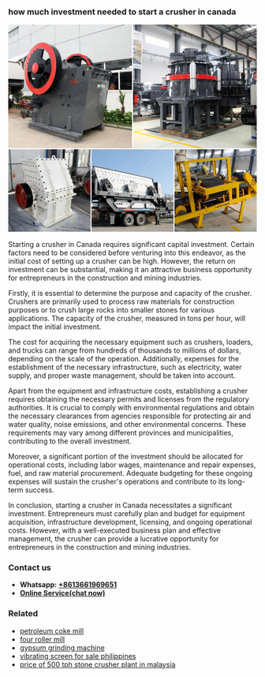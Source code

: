 <h3>how much investment needed to start a crusher in canada</h3><img src='1708309604.jpg' alt=''><p>Starting a crusher in Canada requires significant capital investment. Certain factors need to be considered before venturing into this endeavor, as the initial cost of setting up a crusher can be high. However, the return on investment can be substantial, making it an attractive business opportunity for entrepreneurs in the construction and mining industries.</p><p>Firstly, it is essential to determine the purpose and capacity of the crusher. Crushers are primarily used to process raw materials for construction purposes or to crush large rocks into smaller stones for various applications. The capacity of the crusher, measured in tons per hour, will impact the initial investment.</p><p>The cost for acquiring the necessary equipment such as crushers, loaders, and trucks can range from hundreds of thousands to millions of dollars, depending on the scale of the operation. Additionally, expenses for the establishment of the necessary infrastructure, such as electricity, water supply, and proper waste management, should be taken into account.</p><p>Apart from the equipment and infrastructure costs, establishing a crusher requires obtaining the necessary permits and licenses from the regulatory authorities. It is crucial to comply with environmental regulations and obtain the necessary clearances from agencies responsible for protecting air and water quality, noise emissions, and other environmental concerns. These requirements may vary among different provinces and municipalities, contributing to the overall investment.</p><p>Moreover, a significant portion of the investment should be allocated for operational costs, including labor wages, maintenance and repair expenses, fuel, and raw material procurement. Adequate budgeting for these ongoing expenses will sustain the crusher's operations and contribute to its long-term success.</p><p>In conclusion, starting a crusher in Canada necessitates a significant investment. Entrepreneurs must carefully plan and budget for equipment acquisition, infrastructure development, licensing, and ongoing operational costs. However, with a well-executed business plan and effective management, the crusher can provide a lucrative opportunity for entrepreneurs in the construction and mining industries.</p><h3>Contact us</h3><ul><li><strong>Whatsapp:&nbsp;<a href="https://wa.me/8613661969651">+8613661969651</a></strong></li><li><a href="https://swt.shibang-china.com/?git&amp;zhl&amp;how much investment needed to start a crusher in canada"><strong>Online Service(chat now)</strong></a></li></ul><h3>Related</h3><ul><li><a href='petroleum coke mill.md'>petroleum coke mill</a></li><li><a href='four roller mill.md'>four roller mill</a></li><li><a href='gypsum grinding machine.md'>gypsum grinding machine</a></li><li><a href='vibrating screen for sale philippines.md'>vibrating screen for sale philippines</a></li><li><a href='price of 500 tph stone crusher plant in malaysia.md'>price of 500 tph stone crusher plant in malaysia</a></li></ul>